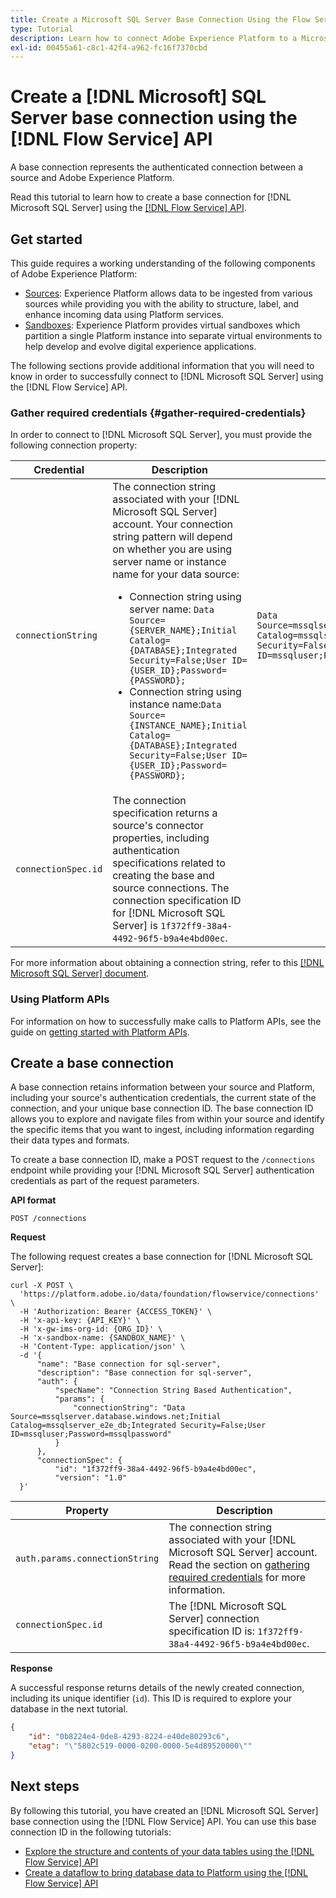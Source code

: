 ```yaml
---
title: Create a Microsoft SQL Server Base Connection Using the Flow Service API
type: Tutorial
description: Learn how to connect Adobe Experience Platform to a Microsoft SQL Server using the Flow Service API.
exl-id: 00455a61-c8c1-42f4-a962-fc16f7370cbd
---
```

# Create a [!DNL Microsoft] SQL Server base connection using the [!DNL Flow Service] API

A base connection represents the authenticated connection between a source and Adobe Experience Platform.

Read this tutorial to learn how to create a base connection for [!DNL Microsoft SQL Server] using the [[!DNL Flow Service] API](https://www.adobe.io/experience-platform-apis/references/flow-service/).

## Get started

This guide requires a working understanding of the following components of Adobe Experience Platform:

* [Sources](../../../../home.md): Experience Platform allows data to be ingested from various sources while providing you with the ability to structure, label, and enhance incoming data using Platform services.
* [Sandboxes](../../../../../sandboxes/home.md): Experience Platform provides virtual sandboxes which partition a single Platform instance into separate virtual environments to help develop and evolve digital experience applications.

The following sections provide additional information that you will need to know in order to successfully connect to [!DNL Microsoft SQL Server] using the [!DNL Flow Service] API.

### Gather required credentials {#gather-required-credentials}

In order to connect to [!DNL Microsoft SQL Server], you must provide the following connection property:

| Credential | Description | Example |
| --- | --- | --- |
| `connectionString` | The connection string associated with your [!DNL Microsoft SQL Server] account. Your connection string pattern will depend on whether you are using server name or instance name for your data source:<ul><li>Connection string using server name: `Data Source={SERVER_NAME};Initial Catalog={DATABASE};Integrated Security=False;User ID={USER_ID};Password={PASSWORD};`</li><li>Connection string using instance name:`Data Source={INSTANCE_NAME};Initial Catalog={DATABASE};Integrated Security=False;User ID={USER_ID};Password={PASSWORD};` | `Data Source=mssqlserver.database.windows.net;Initial Catalog=mssqlserver_e2e_db;Integrated Security=False;User ID=mssqluser;Password=mssqlpassword` |
| `connectionSpec.id` | The connection specification returns a source's connector properties, including authentication specifications related to creating the base and source connections. The connection specification ID for [!DNL Microsoft SQL Server] is `1f372ff9-38a4-4492-96f5-b9a4e4bd00ec`. |

For more information about obtaining a connection string, refer to this [[!DNL Microsoft SQL Server] document](https://docs.microsoft.com/en-us/dotnet/framework/data/adonet/sql/authentication-in-sql-server).

### Using Platform APIs

For information on how to successfully make calls to Platform APIs, see the guide on [getting started with Platform APIs](../../../../../landing/api-guide.md).

## Create a base connection

A base connection retains information between your source and Platform, including your source's authentication credentials, the current state of the connection, and your unique base connection ID. The base connection ID allows you to explore and navigate files from within your source and identify the specific items that you want to ingest, including information regarding their data types and formats.

To create a base connection ID, make a POST request to the `/connections` endpoint while providing your [!DNL Microsoft SQL Server] authentication credentials as part of the request parameters.

**API format**

```https
POST /connections
```

**Request**

The following request creates a base connection for [!DNL Microsoft SQL Server]:

```shell
curl -X POST \
  'https://platform.adobe.io/data/foundation/flowservice/connections' \
  -H 'Authorization: Bearer {ACCESS_TOKEN}' \
  -H 'x-api-key: {API_KEY}' \
  -H 'x-gw-ims-org-id: {ORG_ID}' \
  -H 'x-sandbox-name: {SANDBOX_NAME}' \
  -H 'Content-Type: application/json' \
  -d '{
      "name": "Base connection for sql-server",
      "description": "Base connection for sql-server",
      "auth": {
          "specName": "Connection String Based Authentication",
          "params": {
              "connectionString": "Data Source=mssqlserver.database.windows.net;Initial Catalog=mssqlserver_e2e_db;Integrated Security=False;User ID=mssqluser;Password=mssqlpassword"
          }
      },
      "connectionSpec": {
          "id": "1f372ff9-38a4-4492-96f5-b9a4e4bd00ec",
          "version": "1.0"
  }'
```

| Property | Description |
| --- | --- |
| `auth.params.connectionString` | The connection string associated with your [!DNL Microsoft SQL Server] account. Read the section on [gathering required credentials](#gather-required-credentials) for more information. |
| `connectionSpec.id` | The [!DNL Microsoft SQL Server] connection specification ID is: `1f372ff9-38a4-4492-96f5-b9a4e4bd00ec`. |

**Response**

A successful response returns details of the newly created connection, including its unique identifier (`id`). This ID is required to explore your database in the next tutorial.

```json
{
    "id": "0b8224e4-0de8-4293-8224-e40de80293c6",
    "etag": "\"5802c519-0000-0200-0000-5e4d89520000\""
}
```

## Next steps

By following this tutorial, you have created an [!DNL Microsoft SQL Server] base connection using the [!DNL Flow Service] API. You can use this base connection ID in the following tutorials:

* [Explore the structure and contents of your data tables using the [!DNL Flow Service] API](../../explore/tabular.md)
* [Create a dataflow to bring database data to Platform using the [!DNL Flow Service] API](../../collect/database-nosql.md)